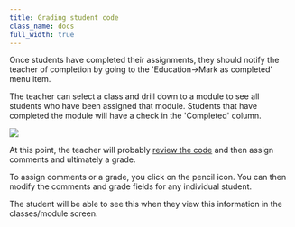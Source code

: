 ```yaml
---
title: Grading student code
class_name: docs
full_width: true
---
```


Once students have completed their assignments, they should notify the teacher of completion by going to the 'Education->Mark as completed' menu item. 

The teacher can select a class and drill down to a module to see all students who have been assigned that module. Students that have completed the module will have a check in the 'Completed' column. 

![](docs/education/class-grade.png)

At this point, the teacher will probably [review the code](../view-student-code) and then assign comments and ultimately a grade.

To assign comments or a grade, you click on the pencil icon. You can then modify the comments and grade fields for any individual student.

The student will be able to see this when they view this information in the classes/module screen.
